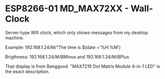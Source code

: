 # ESP8266-01 MD_MAX72XX - Wall-Clock
Server-type Wifi clock, which only shows messages from my desktop machine. 

Example: 192.168.1.24/M/"The time is $(date +'%H:%M')

Brigthness: 192.168.1.24/M/BMinus and 192.168.1.24/M/BPlus

That display is from Banggood.  "MAX7219 Dot Matrix Module 4-in-1 LED" is the exact description. 
